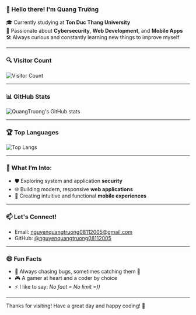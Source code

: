 ### 👋 Hello there! I'm Quang Trường

🎓 Currently studying at **Ton Duc Thang University**  
🔐 Passionate about **Cybersecurity**, **Web Development**, and **Mobile Apps**  
🛠️ Always curious and constantly learning new things to improve myself  

---

### 🔍 Visitor Count
![Visitor Count](https://komarev.com/ghpvc/?username=nguyenquangtruong08112005)

---

### 📊 GitHub Stats
![QuangTruong's GitHub stats](https://github-readme-stats.vercel.app/api?username=nguyenquangtruong08112005&show_icons=true&theme=radical)

---

### 🏆 Top Languages
![Top Langs](https://github-readme-stats.vercel.app/api/top-langs/?username=nguyenquangtruong08112005&layout=compact&theme=radical)

---

### 👀 What I’m Into:
- 🛡️ Exploring system and application **security**
- 🌐 Building modern, responsive **web applications**
- 📱 Creating intuitive and functional **mobile experiences**

---

### 📫 Let's Connect!
- Email: [nguyenquangtruong08112005@gmail.com](mailto:nguyenquangtruong08112005@gmail.com)
- GitHub: [@nguyenquangtruong08112005](https://github.com/nguyenquangtruong08112005)

---

### 😄 Fun Facts
- 🧠 Always chasing bugs, sometimes catching them 🐞  
- 🎮 A gamer at heart and a coder by choice  
- ⚡ I like to say: *No fact = No limit =))*

---

Thanks for visiting! Have a great day and happy coding! 🚀
